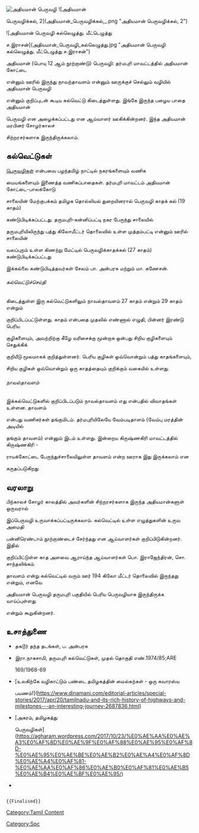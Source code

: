 ![அதியமான் பெருவழி](Adhiyaman_peruvazhi.jpg "அதியமான் பெருவழி") ![அதியமான்
பெருவழிக்கல், 2](அதியமான்_பெருவழிக்கல்,_.png "அதியமான் பெருவழிக்கல், 2")
![அதியமான் பெருவழி கல்லெழுத்து. மீட்டெழுத்து
ச.இராசன்](அதியமான்_பெருவழி_கல்லெழுத்து.jpg "அதியமான் பெருவழி கல்லெழுத்து. மீட்டெழுத்து ச.இராசன்")
அதியமான் (பொயு 12 ஆம் நூற்றாண்டு) பெருவழி: தர்மபுரி மாவட்டத்தில் அதியமான் கோட்டை
என்னும் ஊரில் இருந்து நாவற்தாவளம் என்னும் ஊருக்குச் செல்லும் வழியில் அதியமான் பெருவழி
என்னும் குறிப்புடன் கூடிய கல்வெட்டு கிடைத்துள்ளது. இங்கே இருந்த பழைய பாதை அதியமான்
பெருவழி என அழைக்கப்பட்டது என ஆய்வாளர் ஊகிக்கின்றனர். இந்த அதியமான் மரபினர் சோழர்காலச்
சிற்றரசர்களாக இருந்திருக்கலாம்.

## கல்வெட்டுகள்

[பெருவழிகள்](பெருவழிகள் "wikilink") என்பவை பழந்தமிழ் நாட்டில் நகரங்களையும் வணிக
மையங்களையும் இணைத்த வணிகப்பாதைகள். தர்மபுரி மாவட்டம் அதியமான் கோட்டை-பாலக்கோடு
சாலையின் மேற்குபக்கம் தமிழக தொல்லியல் துறையினரால் பெருவழி காதக் கல் (19 காதம்)
கண்டுபிடிக்கப்பட்டது. தருமபுரி-கன்னிப்பட்டி நகர பேருந்து சாலையில்
தருமபுரியிலிருந்து பத்து கிலோமீட்டர் தொலைவில் உள்ள முத்தம்பட்டி என்னும் ஊரில் சாலையின்
வலப்புறம் உள்ள கிணற்று மேட்டில் பெருவழிக்காதக்கல் (27 காதம்) கண்டுபிடிக்கப்பட்டது
இக்கல்லை கண்டுபிடித்தவர்கள் சேலம் பா. அன்பரசு மற்றும் மா. கணேசன்.

###### கல்வெட்டுச்செய்தி

கிடைத்துள்ள இரு கல்வெட்டுகளிலும் நாவல்தாவளம் 27 காதம் என்றும் 29 காதம் என்றும்
குறிப்பிடப்பட்டுள்ளது. காதம் என்பதை முதலில் எண்ணால் எழுதி, பின்னர் இரண்டு பெரிய
குழிகளையும், அவற்றிற்கு கீழே வரிசைக்கு மூன்றாக ஒன்பது சிறிய குழிகளையும் செதுக்கிக்
குறியீடு மூலமாகக் குறித்துள்ளனர். பெரிய குழிகள் ஒவ்வொன்றும் பத்து காதங்களையும்,
சிறிய குழிகள் ஒவ்வொன்றும் ஒரு காதத்தையும் குறிக்கும் வகையில் உள்ளது.

###### நாவல்தாவளம்

இக்கல்வெட்டுகளில் குறிப்பிடப்படும் நாவல்தாவளம் எது என்பதில் விவாதங்கள் உள்ளன. தாவளம்
என்பது வணிகர்கள் தங்குமிடம். தர்மபுரியிலேயே வேம்படிதாளம் (வேம்பு மரத்தின் அடியில்
தங்கும் தாவளம்) என்னும் இடம் உள்ளது. இன்றைய கிருஷ்ணகிரி மாவட்டத்தில் கிருஷ்ணகிரி -
ராயக்கோட்டை பேருந்துச்சாலையிலுள்ள தாவளம் என்ற ஊராக இது இருக்கலாம் என
கருதப்படுகிறது

## வரலாறு

பிற்காலச் சோழர் காலத்தில் அவர்களின் சிற்றரசர்களாக இருந்த அதியமான்களுள் ஒருவரால்
இப்பெருவழி உருவாக்கப்பட்டிருக்கலாம். கல்வெட்டில் உள்ள எழுத்துகளின் உருவ அமைதி
பன்னிரெண்டாம் நூற்றாண்டைச் சேர்ந்தது என ஆய்வாளர்கள் குறிப்பிடுகின்றனர். இதில்
குறிப்பிட்டுள்ள காத அளவை ஆராய்ந்த ஆய்வாளர்கள் பொ. இராஜேந்திரன், சொ. சாந்தலிங்கம்
தாவளம் என்று கல்வெட்டில் வரும் ஊர் 194 கிலோ மீட்டர் தொலைவில் இருந்தது என்றும், எனவே
அதியமான் பெருவழி தருமபுரி பகுதியில் பெரிய பெருவழியாக இருந்திருக்க வாய்ப்புள்ளது
என்றும் கூறுகின்றனர்.

## உசாத்துணை

-   தகடூர் தந்த தடங்கள், ப. அன்பரசு
-   இரா.நாகசாமி, தருமபுரி கல்வெட்டுகள், முதல் தொகுதி எண்.1974/85;ARE
    169/1968-69
-   [உலகிற்கே வழிகாட்டும் பண்டை தமிழகத்தின் மைல்கற்கள் - ஒரு சுவாரஸ்ய
    பயணம்!](https://www.dinamani.com/editorial-articles/special-stories/2017/apr/20/tamilnadu-and-its-rich-history-of-highways-and-milestones---an-interesting-journey-2687836.html)
-   [அகரம், தமிழகத்து
    பெருவழிகள்](https://agharam.wordpress.com/2017/10/23/%E0%AE%AA%E0%AE%A3%E0%AF%8D%E0%AE%9F%E0%AF%88%E0%AE%95%E0%AF%8D-%E0%AE%95%E0%AE%BE%E0%AE%B2%E0%AE%A4%E0%AF%8D%E0%AE%A4%E0%AF%81-%E0%AE%AA%E0%AF%86%E0%AE%B0%E0%AF%81%E0%AE%B5%E0%AE%B4%E0%AE%BF%E0%AE%95/)
-   

```{=mediawiki}
{{Finalised}}
```
[Category:Tamil Content](Category:Tamil_Content "wikilink")
[Category:Spc](Category:Spc "wikilink")
